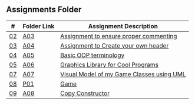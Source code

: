 ## Assignments Folder

|      #      | Folder Link  | Assignment Description                             |
| :---------: | ------------ | -------------------------------------------------- |
| [02](./A03) | [A03](./A03) | [Assignment to ensure proper commenting](./A03)    |
| [03](./A04) | [A04](./A04) | [Assignment to Create your own header](./A04)      |
| [04](./A05) | [A05](./A05) | [Basic OOP terminology](./A05)                     |
| [05](./A06) | [A06](./A06) | [Graphics Library for Cool Programs](./A06)        |
| [07](./A07) | [A07](./A07) | [Visual Model of my Game Classes using UML](./A07) |
| [08](./P01) | [P01](./P01) | [Game](./P01)                                      |
| [09](./A08) | [A08](./A08) | [Copy Constructor](./A08)                         |
